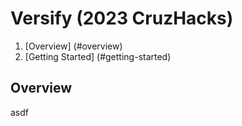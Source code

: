 # Versify (2023 CruzHacks)
1. [Overview] (#overview)
2. [Getting Started] (#getting-started)


## Overview
asdf
